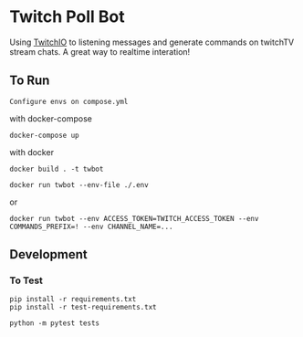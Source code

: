 # Twitch Poll Bot

Using [TwitchIO](https://github.com/TwitchIO/TwitchIO) to listening messages and generate commands on twitchTV stream chats. A great way to realtime interation!

## To Run

    Configure envs on compose.yml

with docker-compose

    docker-compose up

with docker

    docker build . -t twbot 

    docker run twbot --env-file ./.env
or

    docker run twbot --env ACCESS_TOKEN=TWITCH_ACCESS_TOKEN --env COMMANDS_PREFIX=! --env CHANNEL_NAME=...



## Development

### To Test

    pip install -r requirements.txt
    pip install -r test-requirements.txt

    python -m pytest tests